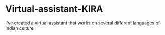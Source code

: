 # Virtual-assistant-KIRA
I've created a virtual assistant that works on several different languages of Indian culture
